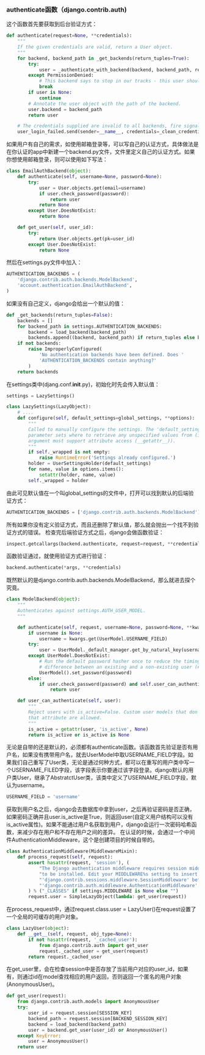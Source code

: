 ### authenticate函数（django.contrib.auth)
这个函数首先要获取到后台验证方式：
```python
def authenticate(request=None, **credentials):
    """
    If the given credentials are valid, return a User object.
    """
    for backend, backend_path in _get_backends(return_tuples=True):
        try:
            user = _authenticate_with_backend(backend, backend_path, request, credentials)
        except PermissionDenied:
            # This backend says to stop in our tracks - this user should not be allowed in at all.
            break
        if user is None:
            continue
        # Annotate the user object with the path of the backend.
        user.backend = backend_path
        return user

    # The credentials supplied are invalid to all backends, fire signal
    user_login_failed.send(sender=__name__, credentials=_clean_credentials(credentials), request=request)
```
如果用户有自己的需求，如使用邮箱登录等，可以写自己的认证方式，具体做法是在你认证的app中新建一个backend.py文件，文件里定义自己的认证方式。如果你想使用邮箱登录，则可以使用如下写法：
```python
class EmailAuthBackend(object):
    def authenticate(self, username=None, password=None):
        try:
            user = User.objects.get(email=username)
            if user.check_password(password):
                return user
            return None
        except User.DoesNotExist:
            return None

    def get_user(self, user_id):
        try:
            return User.objects.get(pk=user_id)
        except User.DoesNotExist:
            return None

```
然后在settings.py文件中加入：
```python
AUTHENTICATION_BACKENDS = (
    'django.contrib.auth.backends.ModelBackend',
    'account.authentication.EmailAuthBackend',
)
```
如果没有自己定义，django会给出一个默认的值：
```python
def _get_backends(return_tuples=False):
    backends = []
    for backend_path in settings.AUTHENTICATION_BACKENDS:
        backend = load_backend(backend_path)
        backends.append((backend, backend_path) if return_tuples else backend)
    if not backends:
        raise ImproperlyConfigured(
            'No authentication backends have been defined. Does '
            'AUTHENTICATION_BACKENDS contain anything?'
        )
    return backends
```
在settings类中(djang.conf.__init__.py)，初始化时先会传入默认值：
```python
settings = LazySettings()

class LazySettings(LazyObject):
    # ....
    def configure(self, default_settings=global_settings, **options):
        """
        Called to manually configure the settings. The 'default_settings'
        parameter sets where to retrieve any unspecified values from (its
        argument must support attribute access (__getattr__)).
        """
        if self._wrapped is not empty:
            raise RuntimeError('Settings already configured.')
        holder = UserSettingsHolder(default_settings)
        for name, value in options.items():
            setattr(holder, name, value)
        self._wrapped = holder

```
由此可见默认值在一个叫global_settings的文件中，打开可以找到默认的后端验证方式：
```python
AUTHENTICATION_BACKENDS = ['django.contrib.auth.backends.ModelBackend']
```
所有如果你没有定义验证方式，而且还删除了默认值，那么就会抛出一个找不到验证方式的错误。
检查完后端验证方式之后，django会做函数验证：
```python 
inspect.getcallargs(backend.authenticate, request=request, **credentials)
```
函数验证通过，就使用验证方式进行验证：
```python
backend.authenticate(*args, **credentials)
```
既然默认的是django.contrib.auth.backends.ModelBackend，那么就进去探个究竟。
```python
class ModelBackend(object):
    """
    Authenticates against settings.AUTH_USER_MODEL.
    """

    def authenticate(self, request, username=None, password=None, **kwargs):
        if username is None:
            username = kwargs.get(UserModel.USERNAME_FIELD)
        try:
            user = UserModel._default_manager.get_by_natural_key(username)
        except UserModel.DoesNotExist:
            # Run the default password hasher once to reduce the timing
            # difference between an existing and a non-existing user (#20760).
            UserModel().set_password(password)
        else:
            if user.check_password(password) and self.user_can_authenticate(user):
                return user

    def user_can_authenticate(self, user):
        """
        Reject users with is_active=False. Custom user models that don't have
        that attribute are allowed.
        """
        is_active = getattr(user, 'is_active', None)
        return is_active or is_active is None

```
无论是自带的还是默认的，必须都有authenticate函数。该函数首先验证是否有用户名，如果没有携带用户名，就去UserModel中取USERNAME_FIELD字段。如果我们自己重写了User类，无论是通过何种方式，都可以在重写的用户类中写一个USERNAME_FILED字段，该字段表示你要通过该字段登录。django默认的用户类User，继承了AbstratctUser类，该类中定义了USERNAME_FIELD字段，默认为username。
```python
USERNAME_FIELD = 'username'
```
获取到用户名之后，django会去数据库中拿到user，之后再验证密码是否正确，如果密码正确并且user.is_active是True，则返回user(自定义用户结构可以没有is_active属性)。如果不能通过用户名获取到用户，django会运行一次密码哈希函数，来减少存在用户和不存在用户之间的差异。
在认证的时候，会通过一个中间件AuthenticationMiddleware，这个是创建项目的时候自带的。
```python
class AuthenticationMiddleware(MiddlewareMixin):
    def process_request(self, request):
        assert hasattr(request, 'session'), (
            "The Django authentication middleware requires session middleware "
            "to be installed. Edit your MIDDLEWARE%s setting to insert "
            "'django.contrib.sessions.middleware.SessionMiddleware' before "
            "'django.contrib.auth.middleware.AuthenticationMiddleware'."
        ) % ("_CLASSES" if settings.MIDDLEWARE is None else "")
        request.user = SimpleLazyObject(lambda: get_user(request))
```
在process_request中，通过request.class.user = LazyUser()在request设置了一个全局的可缓存的用户对象。
```python
class LazyUser(object):
    def __get__(self, request, obj_type=None):
        if not hasattr(request, '_cached_user'):
            from django.contrib.auth import get_user
            request._cached_user = get_user(request)
        return request._cached_user
```
在get_user里，会在检查session中是否存放了当前用户对应的user_id，如果有，则通过id在model查找相应的用户返回，否则返回一个匿名的用户对象(AnonymousUser)。
```python
def get_user(request):
    from django.contrib.auth.models import AnonymousUser
    try:
        user_id = request.session[SESSION_KEY]
        backend_path = request.session[BACKEND_SESSION_KEY]
        backend = load_backend(backend_path)
        user = backend.get_user(user_id) or AnonymousUser()
    except KeyError:
        user = AnonymousUser()
    return user
```
